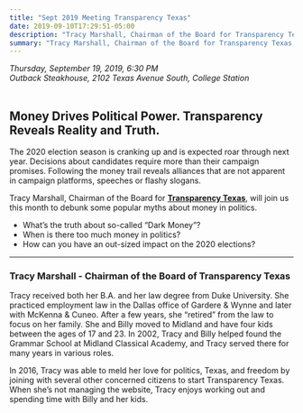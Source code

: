 ```yaml
---
title: "Sept 2019 Meeting Transparency Texas"
date: 2019-09-10T17:29:51-05:00
description: "Tracy Marshall, Chairman of the Board for Transparency Texas, will join us this month to debunk some popular myths about money in politics."
summary: "Tracy Marshall, Chairman of the Board for Transparency Texas, will join us this month to debunk some popular myths about money in politics."
---
```


<address>
Thursday, September 19, 2019, 6:30 PM<br />
Outback Steakhouse, 2102 Texas Avenue South, College Station</address><br />

## Money Drives Political Power.  Transparency Reveals Reality and Truth.

The 2020 election season is cranking up and is expected roar through next year.  Decisions about candidates require more than their campaign promises.  Following the money trail reveals alliances that are not apparent in campaign platforms, speeches or flashy slogans. 

Tracy Marshall, Chairman of the Board for **[Transparency Texas](https://www.transparencytexas.org)**, will join us this month to debunk some popular myths about money in politics.

- What’s the truth about so-called “Dark Money”? 
- When is there too much money in politics?
- How can you have an out-sized impact on the 2020 elections?

---

### Tracy Marshall - Chairman of the Board of Transparency Texas

Tracy received both her B.A. and her law degree from Duke University. She practiced employment law in the Dallas office of Gardere & Wynne and later with McKenna & Cuneo. After a few years, she “retired” from the law to focus on her family. She and Billy moved to Midland and have four kids between the ages of 17 and 23. In 2002, Tracy and Billy helped found the Grammar School at Midland Classical Academy, and Tracy served there for many years in various roles.  

In 2016, Tracy was able to meld her love for politics, Texas, and freedom by joining with several other concerned citizens to start Transparency Texas. When she’s not managing the website, Tracy enjoys working out and spending time with Billy and her kids.
